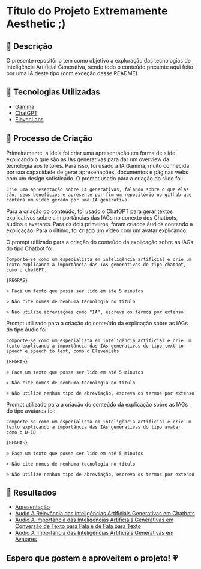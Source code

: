 # Título do Projeto Extremamente Aesthetic ;)

## 📒 Descrição
O presente repositório tem como objetivo a exploração das tecnologias de Inteligência Artificial Generativa, sendo todo o conteúdo presente aqui feito por uma IA deste tipo (com exceção desse README).

## 🤖 Tecnologias Utilizadas
- [Gamma](https://gamma.app/)
- [ChatGPT](https://chat.openai.com/)
- [ElevenLabs](https://elevenlabs.io/)


## 🧐 Processo de Criação
Primeiramente, a ideia foi criar uma apresentação em forma de slide explicando o que são as IAs generativas para dar um overview da tecnologia aos leitores. Para isso, foi usado a IA Gamma, muito conhecida por sua capacidade de gerar apresenações, documentos e páginas webs com um design sofisticado. O prompt usado para a criação do slide foi:

```Crie uma apresentação sobre IA generativas, falando sobre o que elas são, seus beneficios e apresente por fim um repositório no github que conterá um video gerado por uma IA generativa```

Para a criação do conteúdo, foi usado o ChatGPT para gerar textos explicativos sobre a importâncias das IAGs no conexto dos Chatbots, áudios e avatares. Para os dois primeiros, foram criados áudios contendo a explicação. Para o último, foi criado um vídeo com um avatar explicando. 

O prompt utilizado para a criação do conteúdo da explicação sobre as IAGs do tipo Chatbot foi:

```Comporte-se como um especialista em inteligência artificial e crie um texto explicando a importância das IAs generativas do tipo chatbot, como o chatGPT. ```

```{REGRAS} ```

```> Faça um texto que possa ser lido em até 5 minutos```

```> Não cite nomes de nenhuma tecnologia no título```

```> Não utilize abreviações como "IA", escreva os termos por extenso```

Prompt utilizado para a criação do conteúdo da explicação sobre as IAGs do tipo áudio foi:

```Comporte-se como um especialista em inteligência artificial e crie um texto explicando a importância das IAs generativas do tipo text to speech e speech to text, como o ElevenLabs```

```{REGRAS}``` 

```> Faça um texto que possa ser lido em até 5 minutos```

```> Não cite nomes de nenhuma tecnologia no título```

```> Não utilize nenhum tipo de abreviação, escreva os termos por extenso```

Prompt utilizado para a criação do conteúdo da explicação sobre as IAGs do tipo avatares foi:

```Comporte-se como um especialista em inteligência artificial e crie um texto explicando a importância das IAs generativas do tipo avatar, como o D-ID```

```{REGRAS}``` 

```> Faça um texto que possa ser lido em até 5 minutos```

```> Não cite nomes de nenhuma tecnologia no título```

```> Não utilize nenhum tipo de abreviação, escreva os termos por extenso```

## 🚀 Resultados
- [Apresentação](/Resultados/Introducao-a-Inteligencia-Artificial-Generativa.pdf)
- [Áudio A Relevância das Inteligências Artificiais Generativas em Chatbots](/Resultados/IAGs_Chatbots.mp3)
- [Áudio A Importância das Inteligências Artificiais Generativas em Conversão de Texto para Fala e de Fala para Texto](/Resultados/AIGs_Audio.mp3)
- [Áudio A Importância das Inteligências Artificiais Generativas em Avatares](/Resultados/IAGs_Avatares.mp3)

## Espero que gostem e aproveitem o projeto! &#128151;